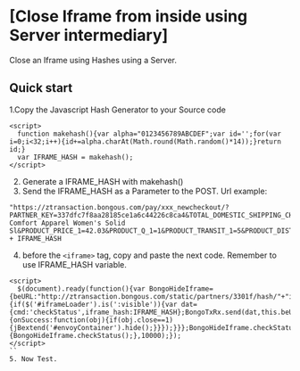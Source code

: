 # [Close Iframe from inside using Server intermediary]
Close an Iframe using Hashes using a Server.

## Quick start

1.Copy the Javascript Hash Generator to your Source code
  ```
  <script>
    function makehash(){var alpha="0123456789ABCDEF";var id='';for(var i=0;i<32;i++){id+=alpha.charAt(Math.round(Math.random()*14));}return id;}
    var IFRAME_HASH = makehash();
  </script>
  ```

2. Generate a IFRAME_HASH with makehash()
3. Send the IFRAME_HASH as a Parameter to the POST. Url example:
  ```
  "https://ztransaction.bongous.com/pay/xxx_newcheckout/?PARTNER_KEY=337dfc7f8aa28185ce1a6c44226c8ca4&TOTAL_DOMESTIC_SHIPPING_CHARGE=2.95&ORDER_CURRENCY=PEN&SHIP_COUNTRY=PE&PRODUCT_ID_1=12720644&PRODUCT_NAME_1=24/7 Comfort Apparel Women's Solid Sl&PRODUCT_PRICE_1=42.03&PRODUCT_Q_1=1&PRODUCT_TRANSIT_1=5&PRODUCT_DISTRIBUTION_COUNTRY_1=US&CUSTOM_ORDER_1=138522106&CUSTOM_ORDER_2=0.00&IFRAME_HASH=" + IFRAME_HASH 
  ```
4. before the `<iframe>` tag, copy and paste the next code. Remember to use IFRAME_HASH variable. 
  ```
  <script>
    $(document).ready(function(){var BongoHideIframe={beURL:"http://ztransaction.bongous.com/static/partners/3301f/hash/"+"iframeStatus.php",checkStatus:function(){if($('#iframeLoader').is(':visible')){var dat={cmd:'checkStatus',iframe_hash:IFRAME_HASH};BongoTxRx.send(dat,this.beURL,{onSuccess:function(obj){if(obj.close==1){jBextend('#envoyContainer').hide();}}});}}};BongoHideIframe.checkStatus();setInterval(function(){BongoHideIframe.checkStatus();},10000);});
  </script>
  ``
5. Now Test.